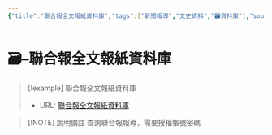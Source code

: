 ```yaml
---
{"title":"聯合報全文報紙資料庫","tags":["新聞報導","文史資料","🗃️資料庫"],"source":"[link](https://udndata.com/ndapp/Index?cp=udn)","note":"查詢聯合報報導，需要授權帳號密碼","platform":"聯合報","type":["🗃️資料庫"],"create-date":"2025-05-30 05:20","dg-publish":true,"permalink":"/聯合報全文報紙資料庫/","dgPassFrontmatter":true,"created":"2025-05-30T05:19:46.834+08:00","updated":"2025-05-30T05:20:26.718+08:00"}
---
```




# 🗃️–聯合報全文報紙資料庫



> [!example] 聯合報全文報紙資料庫
> - URL: [聯合報全文報紙資料庫](https://udndata.com/ndapp/Index?cp=udn)



> [!NOTE] 說明備註
> 查詢聯合報報導，需要授權帳號密碼


